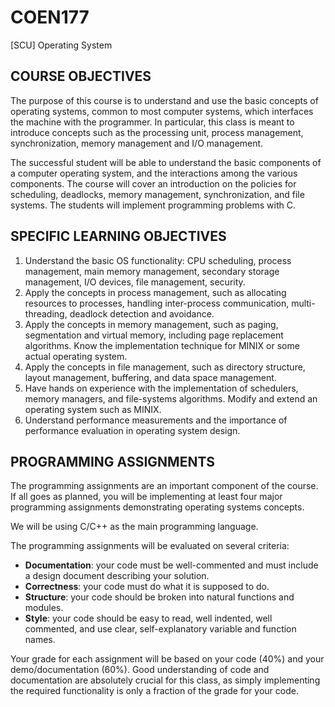 # COEN177
[SCU] Operating System

## COURSE OBJECTIVES
The purpose of this course is to understand and use the basic concepts of operating systems, common to most computer systems, which interfaces the machine with the programmer. In particular, this class is meant to introduce concepts such as the processing unit, process management, synchronization, memory management and I/O management.

The successful student will be able to understand the basic components of a computer operating system, and the interactions among the various components. The course will cover an introduction on the policies for scheduling, deadlocks, memory management, synchronization, and file systems. The students will implement programming problems with C.


## SPECIFIC LEARNING OBJECTIVES
1. Understand the basic OS functionality: CPU scheduling, process management, main memory management, secondary storage management, I/O devices, file management, security.
2. Apply the concepts in process management, such as allocating resources to processes, handling inter-process communication, multi-threading, deadlock detection and avoidance.
3. Apply the concepts in memory management, such as paging, segmentation and virtual memory, including page replacement algorithms. Know the implementation technique for MINIX or some actual operating system.
4. Apply the concepts in file management, such as directory structure, layout management, buffering, and data space management.
5. Have hands on experience with the implementation of schedulers, memory managers, and file-systems algorithms. Modify and extend an operating system such as MINIX.
6. Understand performance measurements and the importance of performance evaluation in operating system design.


## PROGRAMMING ASSIGNMENTS
The programming assignments are an important component of the course. If all goes as planned, you will be implementing at least four major programming assignments demonstrating operating systems concepts.

We will be using C/C++ as the main programming language.

The programming assignments will be evaluated on several criteria:
- **Documentation**: your code must be well-commented and must include a design document describing your solution.
- **Correctness**: your code must do what it is supposed to do.
- **Structure**: your code should be broken into natural functions and modules.
- **Style**: your code should be easy to read, well indented, well commented, and use clear, self-explanatory variable and function names.

Your grade for each assignment will be based on your code (40%) and your demo/documentation (60%). Good understanding of code and documentation are absolutely crucial for this class, as simply implementing the required functionality is only a fraction of the grade for your code.
